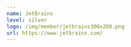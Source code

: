 ```yaml
---
name: JetBrains
level: silver
logo: /img/member/jetbrains300x200.png
url: https://www.jetbrains.com/
---
```

